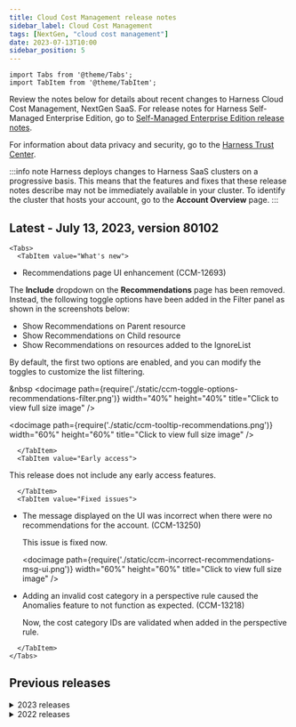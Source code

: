 ```yaml
---
title: Cloud Cost Management release notes
sidebar_label: Cloud Cost Management
tags: [NextGen, "cloud cost management"]
date: 2023-07-13T10:00
sidebar_position: 5
---
```

```mdx-code-block
import Tabs from '@theme/Tabs';
import TabItem from '@theme/TabItem';
```
Review the notes below for details about recent changes to Harness Cloud Cost Management, NextGen SaaS. For release notes for Harness Self-Managed Enterprise Edition, go to [Self-Managed Enterprise Edition release notes](/release-notes/self-managed-enterprise-edition). 

For information about data privacy and security, go to the [Harness Trust Center](https://trust.harness.io/).


:::info note
Harness deploys changes to Harness SaaS clusters on a progressive basis. This means that the features and fixes that these release notes describe may not be immediately available in your cluster. To identify the cluster that hosts your account, go to the **Account Overview** page. 
:::


## Latest - July 13, 2023, version 80102

```mdx-code-block
<Tabs>
  <TabItem value="What's new">
```
* Recommendations page UI enhancement (CCM-12693)

 The **Include** dropdown on the **Recommendations** page has been removed. Instead, the following toggle options have been added in the Filter panel as shown in the screenshots below: 

  - Show Recommendations on Parent resource
  - Show Recommendations on Child resource
  - Show Recommendations on resources added to the IgnoreList

By default, the first two options are enabled, and you can modify the toggles to customize the list filtering.

&nbsp <docimage path={require('./static/ccm-toggle-options-recommendations-filter.png')} width="40%" height="40%" title="Click to view full size image" />
   
  <docimage path={require('./static/ccm-tooltip-recommendations.png')} width="60%" height="60%" title="Click to view full size image" />



```mdx-code-block
  </TabItem>
  <TabItem value="Early access">
```

This release does not include any early access features.

```mdx-code-block
  </TabItem>
  <TabItem value="Fixed issues">
```
* The message displayed on the UI was incorrect when there were no recommendations for the account. (CCM-13250)

  This issue is fixed now.

    <docimage path={require('./static/ccm-incorrect-recommendations-msg-ui.png')} width="60%" height="60%" title="Click to view full size image" />


* Adding an invalid cost category in a perspective rule caused the Anomalies feature to not function as expected. (CCM-13218)

  Now, the cost category IDs are validated when added in the perspective rule.




```mdx-code-block
  </TabItem>
</Tabs>
```

## Previous releases

<details>
<summary>2023 releases</summary>

#### July 07, 2023, version 80002

##### What's new

* Azure VM recommendations (CCM-13142)

  Now, the recommendations are computed based on both **Memory Utilization** data and the existing **CPU Utilization** tracking data.

* Budget Sorting Enhancement (CCM-10948)

  This enhancement allows you to conveniently sort budgets alphabetically in Harness CCM. You can now browse and navigate through budgets more efficiently.

* Recommendations enhancement (CCM-11665)

  You can now easily move recommendations from the **Applied** state back to the **Open** state. This enhancement allows you to easily rectify accidental closure of recommendations or marking Jira tickets as done by returning them to an actionable state.

##### Early access

This release does not include any early access features.

##### Fixed issues

* Nodepool recommendations displayed incorrect savings data. (CCM-12816)

 Implemented a check to exclude nodepools that have more than one instance family from generating recommendations. This is necessary as the current calculations for such nodepools result in incorrect recommendations. 

#### June 30, 2023, version 79906

##### What's new

* Azure inventory management (CCM-12676)

  As part of the Azure inventory management, now you can monitor the **Memory Utilization** data for virtual machines (VMs) along with the existing **CPU Utilization** tracking data.

* Clone AutoStopping rules (CCM-12337)

  You can now clone an AutoStopping rule. To clone a rule, navigate to the rule you want to replicate and select the **Clone** option from the more options menu. After selecting **Clone**, you can update the instance details according to your requirements. This allows you to create a new rule based on the existing one, saving you time and effort in setting up similar rules for different instances.

* Budget alert enhancements 

  - The cost alerts for daily budgets are now triggered on an hourly basis. Previously, cost alerts for daily budgets were triggered only at specific intervals, which could potentially result in delayed notifications if the threshold was crossed outside those intervals. However, with the increased frequency, you can now receive timely alerts as soon as the threshold is exceeded, regardless of the time of day. (CCM-12028)
  - Significant improvements have been made to the Slack budget alert messages for both budgets and budget groups. Now, when receiving a budget alert, you will find detailed information related to the perspective from which the budget was created, the allocated budget amount, the current spend, and the forecasted spend. (CCM-12647)

      <docimage path={require('./static/ccm-budget-slack-msg.png')} width="60%" height="60%" title="Click to view full size image" />

      <docimage path={require('./static/ccm-budget-grp-slack-msg.png')} width="60%" height="60%" title="Click to view full size image" />
##### Early access

This release does not include any early access features.

##### Fixed issues

* The cost data was not displayed on the **Perspectives** page. (CCM-12752)

  This was caused by the challenge of pushing large volumes of billing data into BigQuery. This issue has been resolved by adding support to upload and handle large datasets.
* Previously, users were unable to view and manage the ignored recommendations for EC2 instances. (CCM-13004) (ZD-46353)

 The payload for adding EC2 recommendations to the **Ignore List** was incorrect. Now, the issue is fixed, and the functionality is working as expected.

#### June 21, 2023, version 79803

##### What's new

* Added a tooltip on the **Cloud Integration** page. (CCM-12559)

  In the **Cloud Integration** page, if the connector data is unavailable, the **View costs** link is disabled. However, as soon as the data becomes available, the link is enabled. Now, a tooltip providing a concise explanation as to why the link is disabled appears when you hover over the disabled link. 
  
* Asset Governance filter panel enhancement. (CCM-12854)

  Previously, in the **Asset Governance** > **Evaluations** page, only the target accounts with `execute` permissions were included in the **Target Accounts** field in the filter panel. Now, this functionality is enhanced so that all target accounts with `view` permissions are also included in the list.

##### Early access

This release does not include any early access features.

##### Fixed issues

* The budget screen displayed inconsistent margins, leading to overlapping text in different columns. To address this issue, the columns in the budget list have been readjusted, ensuring that the text in each column no longer coincides with the text in adjacent columns. (CCM-10980)
  
* An error occurred with the HTTP AutoStopping rule. (CCM-12729)

  The detection of routing rules on the Azure Application Gateway was impacted due to the presence of an additional custom probe configuration. To address this issue, during the detection of routing rules for the specified port configuration, any custom probes are now ignored. However, the custom probe will continue to be utilized for the selected rule.

#### June 09, 2023, version 79701

##### What's new
This release does not include any new features.

##### Early access
**Propagate force cool down** (CCM-12338)
  
  You can now propagate force cool down from primary rule to dependent rules.

  Earlier, when stopping a rule from the UI, you had to stop its dependant rules one by one. With this enhancement, you can propagate the stop operation to dependant rules as well. 
  
  Propagating cool down to dependant rules is optional. You can stop the primary rule with or without propagating cool down to dependent rules.

##### Fixed issues

This release does not include any fixed issues.
  
#### June 06, 2023, version 79601

##### What's new

**Cost Category enhancement** (CCM-12585)

  When building a cost category, it is now possible to incorporate another cost category as a rule. However, there are important considerations to keep in mind when using a cost category within your rule. 
  
   * You cannot include a nested cost category as a rule within another cost category if either of these cost categories contains a shared bucket.
   * You cannot add the same cost category as a rule in the cost bucket.
   * You cannot create cyclic nested cost categories, where a cost category is nested within each other.
   * You can nest cost categories to a maximum of 20 levels.

##### Early access

This release does not include any early access features.

##### Fixed issues
  
* Budgets that contain the `/` character in their names were previously experiencing issues with correctly opening the budget details page. (CCM-12062)

  Previously, when the budget name appended to the URL contained the `/` character, it was treated as a separate route. This caused the browser to fail in loading the corresponding budget details. Now, before appending the budget name to the URL, it is properly encoded. This ensures that the browser handles the `/` character correctly, allowing the page to load as expected.

#### May 29, 2023, version 79505

##### What's new

**Azure VM recommendations**

  Introducing Azure VM recommendations that identifies idle or under utilized VMs, ensuring efficient resource allocation and significant cost savings. For more information, go to [Azure recommendations](https://developer.harness.io/docs/cloud-cost-management/use-ccm-cost-optimization/ccm-recommendations/azure-vm/).

##### Early access

This release does not include any early access features.

##### Fixed issues

* The recommendations for workloads with containers that do not have properly set limits and requests displayed a value of -1 or null. (CCM-11765).

  This issue has been resolved.

* The users encountered an issue where they were unable to toggle the **Hide progress** page and **Dry run** options. Each time the toggle button was clicked, an error was thrown, preventing them from enabling or disabling these options successfully. (CCM-12438)

  The UI was relying on a deprecated API to update the rule, causing issues with toggling the values. This issue has been resolved by replacing the older API with a new v2 API. This update restored the functionality, allowing users to toggle the values.

* The ALB that was created in AWS did not appear on the Harness AutoStopping rules creation page. (CCM-12517)

  This issue has been resolved.

* The AutoStopping fixed schedule did not execute the rule as configured in the schedule settings. (CCM-12396)

  The issue was identified as missing triggers from Dkron, an external service, corresponding to the created schedule. To address this, a backup job was created. This backup job is designed to trigger the required operation in case the triggers from Dkron are missed. By implementing this solution, the system ensures that the necessary operation will still be executed even if the triggers from Dkron are not received.

* The users were not able to create an Azure Application Gateway successfully as the Azure function package was corrupt. (CCM-12550)

  Rolling back to the previous function package fixed this issue.


#### May 19, 2023, version 79400

##### What's new

This release does not include any new features.

##### Early access
This release does not include any early access features.


##### Fixed issues

* Budget group missing from the Budget page. (CCM-12334)

  Previously, updating a budget group rendered its history irrelevant due to its dependence on child entities. However, this issue has been resolved by introducing support for modifying the budget group history during updates. 

* An error occurred while attempting to save an AutoStopping rule with multiple proxy configurations and a custom domain in the GCP proxy. (CCM-12048)

  Saving the AutoStopping rule did not append custom domain providers for non-AWS cloud providers. This resulted in a validation error at the back-end. This issue has been resolved. The required field `custom_domain_provider` is now being set for all cloud providers.



#### May 05, 2023, version 79300

##### What's new

This release does not include any new features.


##### Early access

**Asset Governance**

The Asset Governance feature now includes support for access control through Role-Based Access Control (RBAC). This enhancement allows more granular control and management of permissions. For more information, go to [Asset Governance RBAC](https://developer.harness.io/docs/cloud-cost-management/getting-started-ccm/access-control/rbac-asset-gov). 

This feature is behind the feature flag, `CCM_ENABLE_CLOUD_ASSET_GOVERNANCE_UI`.
##### Fixed issues

* Previously, the budget amount in the monthly fields did not default to zero when selecting the yearly budget period. (CCM-12289)

  This issue is resolved. Now, when choosing the budget type as **Specified amount**, the budget amount for individual months correctly defaults to zero.

  <docimage path={require('./static/ccm-set-budget-amount.png')} width="60%" height="60%" title="Click to view full size image" />

* Users couldn't dismiss the "How to get started with creating rules?" modal on the **Cost Category** page. (CCM-12278)

  The issue is resolved. Now, you can collapse the modal if you don't want to see it on the screen.

* Updated the default **Budget Type** as **Specified amount**. You could select **Last period spend** if you like to set up budget based on that budget type. (CCM-12254)
  
* A stopped AutoStopping rule displayed **Scale down** on the rule **Details** page. A stopped rule must display **Scale up** and a running rule must display **Scale down**. (CCM-11920)

  This issue is resolved now.

    <docimage path={require('./static/ccm-rule-scaledown.png')} width="60%" height="60%" title="Click to view full size image" />

* The escape character `&amp` rendered incorrectly in the budget dashboard. (CCM-11683)

 The issue is resolved now.


#### April 19, 2023, version 79104

##### What's new

* Recommendations enhancement (CCM-11769)

  A new filter has been added to recommendations, which allows the selection of the age of the recommendations. This filter allows you to specify how many days old recommendations should be included in the results. 

##### Early access

  This release does not include any early access features.

##### Fixed issues

* The **Recommendations** page displayed incorrect savings value. (CCM-12082)

  This issue has been resolved. The value in the grid now matches with the widgets.

* Spike in BigQuery cost. (CCM-12027)

  Limited the data queried by users with restricted access (granular RBAC enabled) by implementing a time filter of 30 days. These users can retrieve recommendations only from the past 30 days, effectively reducing the overall size of the query results.
* Modifying individual budgets within a budget group resulted in inconsistencies within the budget group as a whole. (CCM-11854)

  To fix this issue, you are allowed to modify only the budget type, budget amount, and configure alerts for individual budgets. You cannot modify other parameters.
* While configuring budget groups, you cannot add a negative integer in the **Cascading** > **Proportionally** field. The total sum of the proportions should always be 100. (CCM-11852)

    <docimage path={require('./static/budget-group-release-note.png')} width="60%" height="60%" title="Click to view full size image" />

#### April 05, 2023, version 79001

##### What's new
* Workload recommendations enhancement. (CCM-9161)(Zendesk Ticket ID 34658)

  Introduced support for 100th percentile in workload recommendations.  Recommendations will be displayed for 100% usage of workloads.

##### Early access

  This release does not include any early access features.

##### Fixed issues

* Updated the default perspective names from `Aws` to `AWS` and `Gcp` to `GCP`. (CCM-11770)
* Discrepancy in the number of EC2 recommendations. (CCM-11730)
 
   The Terminate-type recommendations were not being saved, and certain EC2 recommendations were disappearing after a specific interval of time. This issue has been resolved.

* The link to the perspective on the **Anomalies** page was incorrect. (CCM-11403)

  This issue has been fixed, and the link now directs to the correct perspective.

#### March 21, 2023, version 78903

##### What's new
* Enabled audit trail for budget groups. (CCM-11387)

  With this enhancement, you can track all CRUD operations such as Create, Delete, and Update related to budget groups.

* Display the AWS account ID and name on the **Recommendations** page. (CCM-11666)

  The AWS Account ID has been added to the ECS Services on the Recommendations list page.

* Cost category enhancement (CCM-10580)

  Introduced support to allocate the cost of shared cost buckets by a fixed percentage among each cost bucket. A new user interface has been developed. 
  
    ![](./static/cost-category-builder-2.png)

  
  For more information, go to [Use Cost Categories](https://developer.harness.io/docs/cloud-cost-management/use-cloud-cost-management/ccm-cost-categories/use-ccm-cost-categories).

##### Early access
This release does not include any early access features.

##### Fixed issues
* The error message displayed while creating a Jira ticket to apply recommendations was not meaningful. (CCM-10822)

  A comprehensive Jira error message will be displayed in the user interface whenever it is feasible. However, there may be instances where only a generic message such as "Error creating issue" will be displayed when the Jira error is not parsed.




#### March 13, 2023

##### What's new
* Cost Category enhancements (CCM-10280)

  - When calculating the cost for `Unattributed`, the rules present in the shared cost bucket are not considered to eliminate duplicate costs.
  - If **Cost Category** is `NOT NULL` in a perspective, it means all cost buckets are considered. `Unattributed` is not taken into account.
  - If the **Cost Category** is `NULL`, it indicates that the cost buckets are not considered in the perspective. `Unattributed` is taken into account.
  - Previously, all shared cost buckets were displayed as `No Groupby`. Now, when you apply a GroupBy option other than the cost category, the cost of the rules present in the shared cost bucket are displayed in a separate entity based on the GroupBy selection you have made. However, it is important to note that this change will be effective only if you have incorporated cost category with shared buckets in perspective rules.


##### Early access
This release does not include any early access features.


##### Fixed issues

* Previously, deleting a cost category caused the perspectives that utilized the cost category in their rule or GroupBy to crash. (CCM-9902)

  This issue has been fixed. Now, before the cost category is deleted, you will receive a prompt to perform one of the following actions:
   - Delete any perspectives that depend on the cost category.
   - Remove the cost category from the perspective's rule or GroupBy.

* When you edit an AutoStopping rule in which the **Health Check** option is disabled, it is enabled when the client-side data is fetched. (CCM-11472)
 
  This issue has been fixed. Now, the Health Check option remains disabled when you edit the AutoStopping rule.

#### March 06, 2023

##### What's new
This release does not include any new features.


##### Early access
This release does not include any early access features.


##### Fixed issues
* The ECS service billing data was missing in the Perspectives. (CCM-11464)

   This issue has been fixed, and all data is now accurately reflected on the **Perspectives** page without any errors.


* The `ANOMALY_DETECTION_CLOUD` job responsible for displaying cloud anomalies was not being executed in accounts without a cluster connector.  (CCM-11228)
  
   This issue has been fixed, and anomalies are now computed even in the absence of a cluster connector.
* Previously, when attempting to delete a Recommendation filter, an error message would appear.(CCM-11300)

   This issue has been fixed now, and you can successfully delete a Recommendation filter without any error messages. 


#### March 01, 2023

##### What's new

* Introducing support for adding more than one CCM GCP connector when you have two or more billing export tables with different billing account IDs in the same dataset. (CCM-11244)
* Introducing support for assigning a custom static port as the source port in the port configuration of the TCP traffic-based AutoStopping rule. (CCM-11264)


##### Early access

This release does not include any early access features.


##### Fixed issues

* Previously, the **Start Date** selected when creating a budget was not being saved and instead the date of budget creation was being displayed as the **Start Date**. (CCM-10952)
  
  This issue is fixed now, and the **Start Date** selected during budget creation is now being saved correctly.
* Previously, even when the **Cascading** option was turned off, the budget amount was being equally divided among all the budgets in the group.  (CCM-10950)

  This issue is fixed now. The budget amount is no longer being distributed among individual budgets, ensuring that the budget amount of each budget remains unchanged.
* If a health check status code is not entered for the AutoStopping proxy, Harness falls back to using the default range of 200-299. (CCM-11007)

#### February 20, 2023

##### What's new

* AutoStopping Proxy for HTTPS and TCP connections.

 Harness CCM introduces **AutoStopping Proxy** to support AutoStopping for HTTPS and TCP connections. For more information, go to [Add load balancers](https://developer.harness.io/docs/category/add-load-balancer-for-autostopping-rules) and [Create AutoStopping rules](https://developer.harness.io/docs/category/create-autostopping-rules).

##### Early access

This release does not include any early access features.


##### Fixed issues

* The potential monthly savings displayed on the UI did not match with the Spot or On-Demand recommendations. (CCM-10698)

  The logic to calculate the potential monthly cost displayed on the UI has been fixed. Now, the savings match with the Spot or On-Demand recommendations.

* Added the missing instance family types for Azure node pool recommendations. (CCM-10246)

* When you create a budget with an invalid **Period Starts from** date with respect to the **Budget Period**, the error message displayed was unclear - "Invalid request: Error in create budget operation. Start time of budget is invalid." (CCM-10487)

 Now, the message clarifies why the date is invalid - "Invalid request: Budget Period and Period Start date cannot add up to be in the past."

* The cost details API was returning only the AWS account ID without the account name. (CCM-10573)

 Now, the API returns both account name and ID.



#### January 31, 2023

##### What's new

  This release does not include any new features.

##### Early access

  This release does not includeany early access features.

##### Fixed issues

* Hourly data on the **Perspectives** page showed an incorrect billing amount for multiple accounts. CloudFunction was unable to delete the existing records but continued ingesting a new entry in clusterDataHourly in BigQuery. (CCM-10711)

  This issue is fixed. Now, the Instance_Billing_Hourly job execution is limited to 5 times per minute to avoid CloudFunction failure.

* The total costs displayed on the **Overview** page and the **license-util** page (or API) were incorrect in accounts with at least one Azure connector. (CCM-10678)

  A bug fix in the ingestion of aggregated costs for Azure resolved this issue. 




#### January 18, 2023


##### What's new

  This release does not include any new features.

##### Early access

  This release does not include any early access features.

##### Fixed issues

* While creating a Jira ticket to apply EC2 recommendations, the **Account Name** field in the Jira description incorrectly displayed the Account ID. (CCM-10507)

  Now, the issue is fixed, and the account name is displayed correctly. 



#### January 04, 2023

##### What's new
This release does not include any new features.


##### Early access
* Standardize your currency across Harness CCM (CCM-9280)

  This release introduces Currency Preference that enables you to view the entire CCM application in your preferred currency for different cloud providers. This feature is behind a feature flag CCM_CURRENCY_PREFERENCES.

* API implementation for the Currency Preferences feature (CCM-9632)

  You can now use the Currency Preference API to select the currency in which you want to view your entire CCM application across different cloud providers. Go to [Harness API Documentation](https://apidocs.harness.io/) for more information.


##### Fixed issues
This release does not include any fixed issues.
</details>


<details>
<summary>2022 releases</summary>


#### December 16, 2022

##### What's new

* Introducing support to list the label keys that contain the string node-pool-name. (CCM-10203)
  
    While adding a node pool name, Harness CCM looked only for the exact match. Now, CCM has introduced support to check if the node label key contains the string node-pool-name. CCM falls back to _contains_ if an exact match is not found. See [Labels for node pool recommendations](https://developer.harness.io/docs/cloud-cost-management/use-cloud-cost-management/ccm-recommendations/node-pool-recommendations#prerequisites) for more information.

  
##### Early access

  This release does not include any early access features.
  

##### Fixed issues

- The messages in budget alert notification emails were misleading. Now, the emails convey more meaningful and dynamic messages. They provide the cost type and the period for which the alert is created. (CCM-9291)


#### December 07, 2022, version 77716

##### What's new

This release does not include new features.

##### Early access

This release does not include early access features.

##### Fixed issues

- First-time users could not launch the Kubernetes cluster creation workflow by using the Quick Create option on the Cloud Integration page. (CCM-9953)

  Now, this issue is fixed.

- When you clicked **Explore all plans** on the Cloud Cost Management Getting Started page, you were directed to the old onboarding page instead of the new one. (CCM-9638)

  Now, this issue is fixed.

- On the Recommendations page, when you clicked the Copy icon, a confirmation message was not displayed to be sure the metrics were copied. Also, the copied message contained unwanted strings such as null. (CCM-10009)

  Now, a confirmation message is displayed when you click the Copy icon and the format of the copied message is improved.

- The anomaly tooltip in the Perspective details chart was not displayed properly if it extended beyond the chart. (CCM-9336)

  Now, this issue is fixed.

#### November 29, 2022, version 77608

##### What's new

NA

##### Early access

NA

##### Fixed issues

- The bars in the Perspectives chart grouped by cost categories were not rendering properly. (CCM-9502)

  This issue is fixed by applying a limit on the number of cost buckets in the cost category. Now, when you group by cost categories in a Perspective, it returns the top 12 cost buckets instead of all cost buckets.

- The GCP load balancer modal was showing undefined while creating a new load balancer. (CCM-9825)

  This issue is fixed. Now, it shows the term Load Balancer.

- Azure VM inventory dashboards showed duplicate cost entries because every API call to pull VM data inserted a new row in the dashboard if the time of creation (creationTime) was different from the existing row of that VM. (CCM-9842)

  Now, this issue is fixed.

#### November 06, 2022, version 77317

##### What's new

This release adds validation to ensure that the load balancer domain name specified in the YAML file to create an AutoStopping rule is valid and exists in your Harness account. (CCM-9101)

##### Early access

NA

##### Fixed issues

- When the Harness account ID of the customer begins with a hyphen, sts assume-role step in the data ingestion pipeline interpreted it as an additional argument, and thus failed to run the command.

  The account ID value is now assigned to role-session-name by explicitly using '='. This works with session names starting with a hyphen as well. (CCM-9481)

- Clicking Save Cost Category more than once resulted in the creation of multiple cost categories with the same name.

  Now, the Cost category name is unique. You can't have two Cost categories with the same name. If you enter an existing Cost category name while updating or creating a Cost category, an error message is displayed — Invalid request: Cost category name already exists. (CCM-8934)

#### October 21, 2022, version 77221

##### What's new

You can now add labels to enable node pool recommendations. `kops cluster` node label has been added for node pool recommendations. See [Labels for node pool recommendations](https://developer.harness.io/docs/cloud-cost-management/use-cloud-cost-management/ccm-recommendations/node-pool-recommendations#prerequisites) for more information. (CCM-9309)

##### Early access

NA

##### Fixed issues

The AWS cost shown in the Perspective section and the dashboard mismatched. Duplicate account name entries that belonged to the same account ID caused this issue in the dashboards. (CCM-9344)

This issue is resolved.

#### October 07, 2022, version 77025

Delegate version: 77021

##### What's new

NA

##### Early access

NA

##### Fixed issues

- The cluster data displayed in the Perspective preview section and the Perspective section were different because data was retrieved from two different tables. (CCM-8961)

  Now, you can apply one of the following rules in the Perspective preview section and the relevant table is queried:

  - Cluster only

  - Cluster + Common

  - Cluster + Label

  - Cluster + Label + Common

- Users weren't able to download the YAML file while performing the Kubernetes cost reporting workflow. (CCM-9141)

  This issue is fixed now.

- In the recommendation filter API, the labels were not handled properly. (CCM-9193)

  Now, Harness supports labels in the recommendation filter API for ECS and workloads only.

- In the recommendation filter API, cost categories were not handled properly. (CCM-8808)

  In the recommendation filter APIs, now the following cases are supported:

  - Considering Business Mapping cluster rules while recommending.

  - Supporting the following cluster fields for the recommendation:

    - clusterName

    - namespace

    - workloadName

    - instanceName (node)

    - cloudServiceName (ECS)

- Renaming the CD connector resulted in creating two cluster entries in the billing data, but both belong to the same cluster. (CCM-9195)

  Now, while updating the connector name, the cluster name is also updated to fix this issue. However, it isn't recommended to update the connector name.

#### September 29, 2022, version 76921​

##### What's new

- First-class Support for Istio is released with version 1.0.8 of autostopping-controller.​ (CCM-8386)
  You can now onboard Istio virtualservices-based workloads to AutoStopping without editing the virtualservice manually​.

- Now, you can sort perspective filters while creating cost categories, perspectives, etc. You can search for a filter quickly and apply it easily.​ (CCM-8597)​​

##### Early access​

NA

##### Fixed issues

NA

#### September 14, 2022, version 76708

##### What's new

NA

##### Early access

N/A

##### Fixed issues

- A validation error occurred while entering the URL with space. (CCM-8832)
  To fix this issue, the URL is now truncated before validation.

#### September 7th, 2022, version 76619

##### Fixed issues

- Round off Anomaly Slack Alerts to 2 Decimal Places (CCM-8769)
- Refresh recommendation resources and instance details (CCM-8720)

#### August 31st, 2022, version 76518

##### Enhancements

- Azure Connector Validations (CCM-7650)

  As part of Azure Connector validations for Inventory and AutoStopping, we're now checking whether the service principal has the required roles for these features: Reader role for Inventory and Contributor role for AutoStopping. These checks will run whenever `Test Connector` APIs are hit for CeAzure connectors.

  See Set Up Cloud Cost Management for Azure.

##### Fixed issues

- Getting exceptions while fetching filter values for GCP and AWS (CCM-8738, ZD-33142, ZD-33948)
  In the Perspective preview section, we are now checking both `ruleFilters` and `idFilters` to deduce whether it's a cluster perspective or not and based on querying the correct table (`clusterDataAggregated` or `unifiedTable`).
- API Docs were incorrect (CCM-8336, ZD-31845)
  Return the list of Recommendations API doc updated.

#### August 25th, 2022, version 76425

##### Fixed issues

- The Perspective recommendation filter is incorrect (CCM-8632)
  When you click on recommendations shown on the Perspective page, you will now see only the list of recommendations filtered for the Perspective that you are reviewing instead of listing the full list of recommendations unfiltered.

- Account name updates in AWS don't cascade to CCM DB (CCM-8598)
  We were not updating the account name in daily sync. Now updating account name in daily sync.

- Cluster Costs missing for since 5th August (CCM-8535, ZD-33355)
  Now, we are checking AWS Cluster data in `billing_table` for last 3 days and if data does not exist, we will run `INSTANCE_BILLING` batchJob. So, we are no longer dependent on AWS cluster data to run batchJob.

#### August 18th, 2022, version 76321

##### What's new

- Cluster Perspective - Total Cost, Table values UX improvement (CCM-7968, ZD-31764)

- Difficulty "Grouping By" Cost Category within Perspectives (CCM-7784)

  You can now search Cost Categories in your chart.

- List BI Dashboards API (CCM-7649)
  You can now query a new API to list all the BI Dashboards specific to CCM: Cloud Cost BI Dashboards.
  Example query:
  curl -i -X GET \
   'https://app.harness.io/gateway/ccm/api/bi-dashboards?accountIdentifier=H5W8ioxxxA2MXg' \
   -H 'x-api-key: pat.H5xxxA2MXg.6xxxmD'

Example response:
{
"status": "SUCCESS",
"data": [
{
"dashboardName": "AWS Cost Dashboard",
"dashboardId": "226",
"cloudProvider": "AWS",
"description": "Discover and track analytical insights into your AWS cloud costs",
"serviceType": "",
"redirectionURL": "#/account/H5W8ioxxxA2MXg/dashboards/folder/shared/view/226"
},
...
{
"dashboardName": "AWS RDS Inventory Cost Dashboard",
"dashboardId": "3309",
"cloudProvider": "AWS",
"description": "Overview of cloud spend across RDS instances, breakdown by accounts, regions, instance types etc.",
"serviceType": "AWS RDS",
"redirectionURL": "#/account/H5W8ioxxxA2MXg/dashboards/folder/shared/view/0000"
}
],
"metaData": null,
"correlationId": "bc71c537-048f-4d53-80cd-8462158e1471"
}

##### Fixed issues

- Fix labels null value (CCM-8558)

  When we were sending label.key IN [""] -> Empty Array, BE is setting the empty array to null. Now to handle it, we have added a null check while converting conditions values to filter values.

- CCM Perspectives seem to be broken in new UI (CCM-8484, ZD-33142)

In the Perspective Preview section, we were not considering whether it’s a cluster perspective or not. Therefore, we always query unifiedtable. This issue has been resolved. Now, in Perspective Preview section, we are checking whether it’s a cluster perspective or not and based on that querying the correct table.

- Azure Existing connector validation is failing at test connection (CCM-8423)

Something was changed in the base image for Docker files. Azcopy utility needs access to create .azcopy folder to keep job plan log files. It was not able to do so. Fix is to give an explicit path for it in which it has access.

#### August 8th, 2022, version 76128

##### Fixed issues

- RDS Instance data in Dashboards don't reflect changes in InstanceClass (CCM-8411, ZD-32945, ZD-32995)

  The RDS inventory dashboards did not reflect the updated DBInstanceClass when RDS instance class was updated. Due to a bug in our RDS data-load CloudFunction, the DBInstanceClass column was not being updated in the awsRdsInventory table. The dashboards query this awsRdsInventory table, which is why the updated DBInstanceClass couldn't be seen in the dashboard. The issue has been resolved. The RDS Inventory dashboard now displays the updated instance-class as expected. Also, there was a discrepancy in data due to a bug in the join condition of our looker query. We have updated the join and the data looks correct now.

- Azure Connectors are failing (CCM-8298, ZD-32605, ZD-32612)
  We had a regression in the data pipeline. Fix is deployed.

#### August 1, 2022, version 76030

##### What's new

CCM Perspective Preferences.

When you create a CCM Perspective you can now set Preferences for Include Others and Unallocated Costs.

For details, go to Perspective Preferences in Create Cost Perspectives.

##### Early access

N/A

##### Enhancements

Perspective Preferences: Unallocated and Include Others cost support added (CCM-7436)

Now while creating a perspective, you will see a Preferences tab to select the preferences for a particular Perspective. And on the Perspective page, you can toggle the preferences options to see their cost in the Perspective chart section.

##### Fixed issues

- CCM missing data for our production cluster (CCM-8214, ZD-32384)

  Usually, the node resource values from instanceType are displayed in the format custom-8-24576, but the format was different and looked like n2d-custom-8-220160-ext.

- Cost Category-based perspective does not showcase cost breakdown (CCM-8068)

  During Perspective save, Cost Category was not identified as a separate data source and the grid API call was failing. Added Cost Category in data sources if Cost Category rules are present in Perspective.

- Not including Others and Unallocated costs in perspectiveTimeSeriesStats (CCM-7973)

  You can include Others and Unallocated Cost for a Perspective Time Series Chart.

- CCM dashboards database errors (CCM-7791)

  Converting queries to Batch queries. Removing certain Alter statements as they are no longer required.

#### July 18th, 2022, version 75921

##### What's new

N/A

##### Early access

N/A

##### Enhancements

N/A

##### Fixed issues

- AWS CCM Connector failing after previous successful connections (CCM-8143)

  A function was running out of memory because of a large volume of inventory data and could not execute fully. We have increased the memory for that function for now and the EC2 data is now being ingested.

- Some ECS clusters do not show Tasks/Services (CCM-8126)

  The instance type filters were incorrect when grouping by task/service. Fixed the instance type filter.

- Some Dashboards not working (CCM-8124, ZD-32035)

  Fixed the merge query in the load cloudfunction for AWS RDS.

- CCM GCP connector showing no error when testing connection (CCM-8076)

  Make use of gcpConnectorInfo table for non-US regions and correct the error messages for framework to render them.

- Azure perspective GCP Anomalies (CCM-7882)
  Azure perspective rules were not imposed on anomaly APIs. Added Azure rule enforcements.

#### July 11th, 2002, version 75829

##### What's new

- Resource name display enhancement (CCM-8079)

  Resource names were truncating values in a column. Resources names are now shown in full if possible.

- ECS recommendations enhancement (CCM-8009)

  We were showing $0.00 recommendation savings for ECS. Now only recommendations with minimum savings amount > $1 are shown on the list page.

  For more information, refer to Optimize AWS ECS Costs with Recommendations.

- Perspectives CSV download improvement (CCM-7908)

  Perspectives CSV was downloading 2 times on first download.

  For more information, refer to Create Cost Perspectives.

- More descriptive browser tab titles were added (CCM-7869)

- Slack notifications for Budgets (CCM-7816)
  You can now set the notification channel to Slack and add multiple webhook URLs when creating a budget.
  For more information, refer to Create a Budget.

##### Early access

n/a

##### Fixed issues

- Changed the APIs related to Recommendations and Anomaly recently as part of adding Filter Panels (CCM-7999, ZD-31845)

  In the updated API, the filterType field is required. Without this field, an "Unable to process JSON" response error appears.

- CCM AWS Connector failing connection (CCM-7964)
  Added the following ways for dealing with large volumes of customer billing data: optimized data sync configuration, increased sync timeout minutes, and handled truncated response from AWS API.

- Add-hoc Perspective Filters not accepting values (CCM-7941, ZD-31977)

  Users can now filter perspectives AWS account by accountName.

</details>
